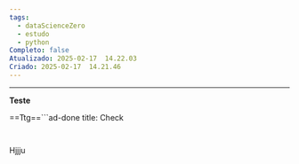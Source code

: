 ```yaml
---
tags:
  - dataScienceZero
  - estudo
  - python
Completo: false
Atualizado: 2025-02-17  14.22.03
Criado: 2025-02-17  14.21.46
---
```

--- 


**Teste**

==Ttg==```ad-done
title: Check 


```ad-note


```


Hjjju

